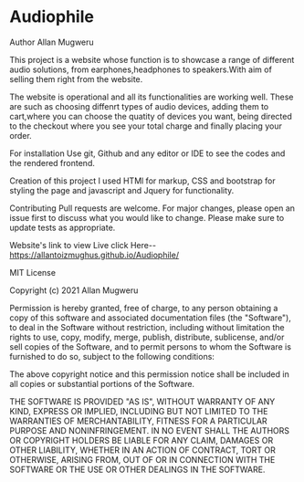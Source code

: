 # Audiophile
Author Allan Mugweru

This project is a website whose function is to showcase a range of different audio solutions, from earphones,headphones to speakers.With aim of selling them right from the website.

The website is operational and all its functionalities are working well. These are such as choosing diffenrt types of audio devices, adding them to cart,where you can choose the quatity of devices you want, being directed to the checkout where you see your total charge and finally placing your order.

For installation Use git, Github and any editor or IDE to see the codes and the rendered frontend.

Creation of this project I used HTMl for markup, CSS and bootstrap for styling the page and javascript and Jquery for functionality.

Contributing Pull requests are welcome. For major changes, please open an issue first to discuss what you would like to change. Please make sure to update tests as appropriate.

Website's link to view Live click Here--https://allantoizmughus.github.io/Audiophile/

MIT License

Copyright (c) 2021 Allan Mugweru

Permission is hereby granted, free of charge, to any person obtaining a copy of this software and associated documentation files (the "Software"), to deal in the Software without restriction, including without limitation the rights to use, copy, modify, merge, publish, distribute, sublicense, and/or sell copies of the Software, and to permit persons to whom the Software is furnished to do so, subject to the following conditions:

The above copyright notice and this permission notice shall be included in all copies or substantial portions of the Software.

THE SOFTWARE IS PROVIDED "AS IS", WITHOUT WARRANTY OF ANY KIND, EXPRESS OR IMPLIED, INCLUDING BUT NOT LIMITED TO THE WARRANTIES OF MERCHANTABILITY, FITNESS FOR A PARTICULAR PURPOSE AND NONINFRINGEMENT. IN NO EVENT SHALL THE AUTHORS OR COPYRIGHT HOLDERS BE LIABLE FOR ANY CLAIM, DAMAGES OR OTHER LIABILITY, WHETHER IN AN ACTION OF CONTRACT, TORT OR OTHERWISE, ARISING FROM, OUT OF OR IN CONNECTION WITH THE SOFTWARE OR THE USE OR OTHER DEALINGS IN THE SOFTWARE.